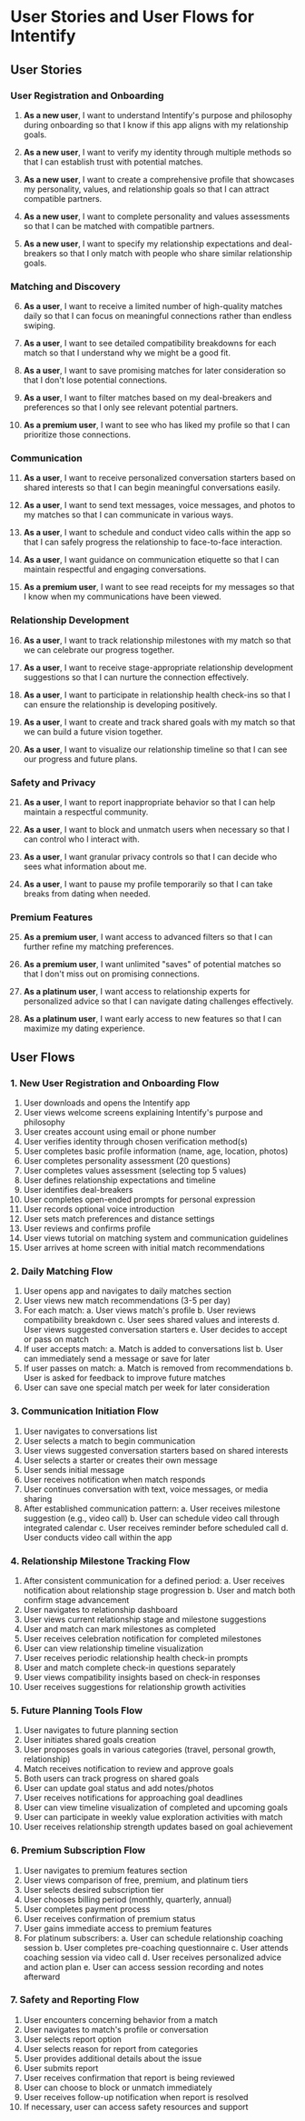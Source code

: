 # User Stories and User Flows for Intentify

## User Stories

### User Registration and Onboarding

1. **As a new user**, I want to understand Intentify's purpose and philosophy during onboarding so that I know if this app aligns with my relationship goals.

2. **As a new user**, I want to verify my identity through multiple methods so that I can establish trust with potential matches.

3. **As a new user**, I want to create a comprehensive profile that showcases my personality, values, and relationship goals so that I can attract compatible partners.

4. **As a new user**, I want to complete personality and values assessments so that I can be matched with compatible partners.

5. **As a new user**, I want to specify my relationship expectations and deal-breakers so that I only match with people who share similar relationship goals.

### Matching and Discovery

6. **As a user**, I want to receive a limited number of high-quality matches daily so that I can focus on meaningful connections rather than endless swiping.

7. **As a user**, I want to see detailed compatibility breakdowns for each match so that I understand why we might be a good fit.

8. **As a user**, I want to save promising matches for later consideration so that I don't lose potential connections.

9. **As a user**, I want to filter matches based on my deal-breakers and preferences so that I only see relevant potential partners.

10. **As a premium user**, I want to see who has liked my profile so that I can prioritize those connections.

### Communication

11. **As a user**, I want to receive personalized conversation starters based on shared interests so that I can begin meaningful conversations easily.

12. **As a user**, I want to send text messages, voice messages, and photos to my matches so that I can communicate in various ways.

13. **As a user**, I want to schedule and conduct video calls within the app so that I can safely progress the relationship to face-to-face interaction.

14. **As a user**, I want guidance on communication etiquette so that I can maintain respectful and engaging conversations.

15. **As a premium user**, I want to see read receipts for my messages so that I know when my communications have been viewed.

### Relationship Development

16. **As a user**, I want to track relationship milestones with my match so that we can celebrate our progress together.

17. **As a user**, I want to receive stage-appropriate relationship development suggestions so that I can nurture the connection effectively.

18. **As a user**, I want to participate in relationship health check-ins so that I can ensure the relationship is developing positively.

19. **As a user**, I want to create and track shared goals with my match so that we can build a future vision together.

20. **As a user**, I want to visualize our relationship timeline so that I can see our progress and future plans.

### Safety and Privacy

21. **As a user**, I want to report inappropriate behavior so that I can help maintain a respectful community.

22. **As a user**, I want to block and unmatch users when necessary so that I can control who I interact with.

23. **As a user**, I want granular privacy controls so that I can decide who sees what information about me.

24. **As a user**, I want to pause my profile temporarily so that I can take breaks from dating when needed.

### Premium Features

25. **As a premium user**, I want access to advanced filters so that I can further refine my matching preferences.

26. **As a premium user**, I want unlimited "saves" of potential matches so that I don't miss out on promising connections.

27. **As a platinum user**, I want access to relationship experts for personalized advice so that I can navigate dating challenges effectively.

28. **As a platinum user**, I want early access to new features so that I can maximize my dating experience.

## User Flows

### 1. New User Registration and Onboarding Flow

1. User downloads and opens the Intentify app
2. User views welcome screens explaining Intentify's purpose and philosophy
3. User creates account using email or phone number
4. User verifies identity through chosen verification method(s)
5. User completes basic profile information (name, age, location, photos)
6. User completes personality assessment (20 questions)
7. User completes values assessment (selecting top 5 values)
8. User defines relationship expectations and timeline
9. User identifies deal-breakers
10. User completes open-ended prompts for personal expression
11. User records optional voice introduction
12. User sets match preferences and distance settings
13. User reviews and confirms profile
14. User views tutorial on matching system and communication guidelines
15. User arrives at home screen with initial match recommendations

### 2. Daily Matching Flow

1. User opens app and navigates to daily matches section
2. User views new match recommendations (3-5 per day)
3. For each match:
   a. User views match's profile
   b. User reviews compatibility breakdown
   c. User sees shared values and interests
   d. User views suggested conversation starters
   e. User decides to accept or pass on match
4. If user accepts match:
   a. Match is added to conversations list
   b. User can immediately send a message or save for later
5. If user passes on match:
   a. Match is removed from recommendations
   b. User is asked for feedback to improve future matches
6. User can save one special match per week for later consideration

### 3. Communication Initiation Flow

1. User navigates to conversations list
2. User selects a match to begin communication
3. User views suggested conversation starters based on shared interests
4. User selects a starter or creates their own message
5. User sends initial message
6. User receives notification when match responds
7. User continues conversation with text, voice messages, or media sharing
8. After established communication pattern:
   a. User receives milestone suggestion (e.g., video call)
   b. User can schedule video call through integrated calendar
   c. User receives reminder before scheduled call
   d. User conducts video call within the app

### 4. Relationship Milestone Tracking Flow

1. After consistent communication for a defined period:
   a. User receives notification about relationship stage progression
   b. User and match both confirm stage advancement
2. User navigates to relationship dashboard
3. User views current relationship stage and milestone suggestions
4. User and match can mark milestones as completed
5. User receives celebration notification for completed milestones
6. User can view relationship timeline visualization
7. User receives periodic relationship health check-in prompts
8. User and match complete check-in questions separately
9. User views compatibility insights based on check-in responses
10. User receives suggestions for relationship growth activities

### 5. Future Planning Tools Flow

1. User navigates to future planning section
2. User initiates shared goals creation
3. User proposes goals in various categories (travel, personal growth, relationship)
4. Match receives notification to review and approve goals
5. Both users can track progress on shared goals
6. User can update goal status and add notes/photos
7. User receives notifications for approaching goal deadlines
8. User can view timeline visualization of completed and upcoming goals
9. User can participate in weekly value exploration activities with match
10. User receives relationship strength updates based on goal achievement

### 6. Premium Subscription Flow

1. User navigates to premium features section
2. User views comparison of free, premium, and platinum tiers
3. User selects desired subscription tier
4. User chooses billing period (monthly, quarterly, annual)
5. User completes payment process
6. User receives confirmation of premium status
7. User gains immediate access to premium features
8. For platinum subscribers:
   a. User can schedule relationship coaching session
   b. User completes pre-coaching questionnaire
   c. User attends coaching session via video call
   d. User receives personalized advice and action plan
   e. User can access session recording and notes afterward

### 7. Safety and Reporting Flow

1. User encounters concerning behavior from a match
2. User navigates to match's profile or conversation
3. User selects report option
4. User selects reason for report from categories
5. User provides additional details about the issue
6. User submits report
7. User receives confirmation that report is being reviewed
8. User can choose to block or unmatch immediately
9. User receives follow-up notification when report is resolved
10. If necessary, user can access safety resources and support
